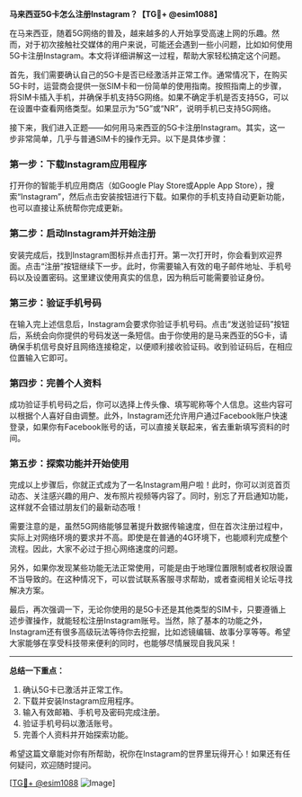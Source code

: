 **马来西亚5G卡怎么注册Instagram？【TG💪+ @esim1088】**

在马来西亚，随着5G网络的普及，越来越多的人开始享受高速上网的乐趣。然而，对于初次接触社交媒体的用户来说，可能还会遇到一些小问题，比如如何使用5G卡注册Instagram。本文将详细讲解这一过程，帮助大家轻松搞定这个问题。

首先，我们需要确认自己的5G卡是否已经激活并正常工作。通常情况下，在购买5G卡时，运营商会提供一张SIM卡和一份简单的使用指南。按照指南上的步骤，将SIM卡插入手机，并确保手机支持5G网络。如果不确定手机是否支持5G，可以在设置中查看网络类型。如果显示为“5G”或“NR”，说明手机已支持5G网络。

接下来，我们进入正题——如何用马来西亚的5G卡注册Instagram。其实，这一步非常简单，几乎与普通SIM卡的操作无异。以下是具体步骤：

### **第一步：下载Instagram应用程序**
打开你的智能手机应用商店（如Google Play Store或Apple App Store），搜索“Instagram”，然后点击安装按钮进行下载。如果你的手机支持自动更新功能，也可以直接让系统帮你完成更新。

### **第二步：启动Instagram并开始注册**
安装完成后，找到Instagram图标并点击打开。第一次打开时，你会看到欢迎界面。点击“注册”按钮继续下一步。此时，你需要输入有效的电子邮件地址、手机号码以及设置密码。这里建议使用真实的信息，因为稍后可能需要验证身份。

### **第三步：验证手机号码**
在输入完上述信息后，Instagram会要求你验证手机号码。点击“发送验证码”按钮后，系统会向你提供的号码发送一条短信。由于你使用的是马来西亚的5G卡，请确保手机信号良好且网络连接稳定，以便顺利接收验证码。收到验证码后，在相应位置输入它即可。

### **第四步：完善个人资料**
成功验证手机号码之后，你可以选择上传头像、填写昵称等个人信息。这些内容可以根据个人喜好自由调整。此外，Instagram还允许用户通过Facebook账户快速登录，如果你有Facebook账号的话，可以直接关联起来，省去重新填写资料的时间。

### **第五步：探索功能并开始使用**
完成以上步骤后，你就正式成为了一名Instagram用户啦！此时，你可以浏览首页动态、关注感兴趣的用户、发布照片视频等内容了。同时，别忘了开启通知功能，这样就不会错过朋友们的最新动态哦！

需要注意的是，虽然5G网络能够显著提升数据传输速度，但在首次注册过程中，实际上对网络环境的要求并不高。即使是在普通的4G环境下，也能顺利完成整个流程。因此，大家不必过于担心网络速度的问题。

另外，如果你发现某些功能无法正常使用，可能是由于地理位置限制或者权限设置不当导致的。在这种情况下，可以尝试联系客服寻求帮助，或者查阅相关论坛寻找解决方案。

最后，再次强调一下，无论你使用的是5G卡还是其他类型的SIM卡，只要遵循上述步骤操作，就能轻松注册Instagram账号。当然，除了基本的功能之外，Instagram还有很多高级玩法等待你去挖掘，比如滤镜编辑、故事分享等等。希望大家能够在享受科技带来便利的同时，也能够尽情展现自我风采！

---

**总结一下重点：**
1. 确认5G卡已激活并正常工作。
2. 下载并安装Instagram应用程序。
3. 输入有效邮箱、手机号及密码完成注册。
4. 验证手机号码以激活账号。
5. 完善个人资料并开始探索功能。

希望这篇文章能对你有所帮助，祝你在Instagram的世界里玩得开心！如果还有任何疑问，欢迎随时提问。

[[TG💪+ @esim1088](https://t.me/s/esim1088) ![Image](https://i.postimg.cc/4NQfJmqS/Snipaste-2025-05-13-00-14-12.png)]